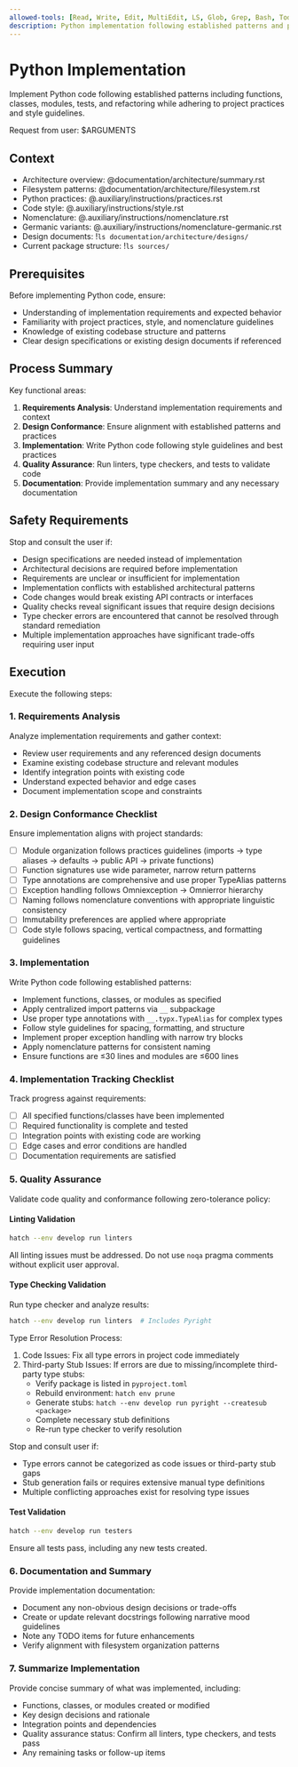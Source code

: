 ```yaml
---
allowed-tools: [Read, Write, Edit, MultiEdit, LS, Glob, Grep, Bash, TodoWrite, mcp__ruff__diagnostics, mcp__ruff__edit_file, mcp__ruff__hover, mcp__ruff__references, mcp__ruff__rename_symbol, mcp__ruff__definition, mcp__pyright__diagnostics, mcp__pyright__edit_file, mcp__pyright__hover, mcp__pyright__references, mcp__pyright__rename_symbol, mcp__pyright__definition, mcp__context7__resolve-library-id, mcp__context7__get-library-docs]
description: Python implementation following established patterns and practices
---
```


# Python Implementation

Implement Python code following established patterns including functions,
classes, modules, tests, and refactoring while adhering to project practices
and style guidelines.

Request from user: $ARGUMENTS

## Context

- Architecture overview: @documentation/architecture/summary.rst
- Filesystem patterns: @documentation/architecture/filesystem.rst
- Python practices: @.auxiliary/instructions/practices.rst
- Code style: @.auxiliary/instructions/style.rst
- Nomenclature: @.auxiliary/instructions/nomenclature.rst
- Germanic variants: @.auxiliary/instructions/nomenclature-germanic.rst
- Design documents: !`ls documentation/architecture/designs/`
- Current package structure: !`ls sources/`

## Prerequisites

Before implementing Python code, ensure:
- Understanding of implementation requirements and expected behavior
- Familiarity with project practices, style, and nomenclature guidelines
- Knowledge of existing codebase structure and patterns
- Clear design specifications or existing design documents if referenced

## Process Summary

Key functional areas:
1. **Requirements Analysis**: Understand implementation requirements and context
2. **Design Conformance**: Ensure alignment with established patterns and practices
3. **Implementation**: Write Python code following style guidelines and best practices
4. **Quality Assurance**: Run linters, type checkers, and tests to validate code
5. **Documentation**: Provide implementation summary and any necessary documentation

## Safety Requirements

Stop and consult the user if:
- Design specifications are needed instead of implementation
- Architectural decisions are required before implementation
- Requirements are unclear or insufficient for implementation
- Implementation conflicts with established architectural patterns
- Code changes would break existing API contracts or interfaces
- Quality checks reveal significant issues that require design decisions
- Type checker errors are encountered that cannot be resolved through standard remediation
- Multiple implementation approaches have significant trade-offs requiring user input

## Execution

Execute the following steps:

### 1. Requirements Analysis
Analyze implementation requirements and gather context:
- Review user requirements and any referenced design documents
- Examine existing codebase structure and relevant modules
- Identify integration points with existing code
- Understand expected behavior and edge cases
- Document implementation scope and constraints

### 2. Design Conformance Checklist
Ensure implementation aligns with project standards:
- [ ] Module organization follows practices guidelines (imports → type aliases → defaults → public API → private functions)
- [ ] Function signatures use wide parameter, narrow return patterns
- [ ] Type annotations are comprehensive and use proper TypeAlias patterns
- [ ] Exception handling follows Omniexception → Omnierror hierarchy
- [ ] Naming follows nomenclature conventions with appropriate linguistic consistency
- [ ] Immutability preferences are applied where appropriate
- [ ] Code style follows spacing, vertical compactness, and formatting guidelines

### 3. Implementation
Write Python code following established patterns:
- Implement functions, classes, or modules as specified
- Apply centralized import patterns via `__` subpackage
- Use proper type annotations with `__.typx.TypeAlias` for complex types
- Follow style guidelines for spacing, formatting, and structure
- Implement proper exception handling with narrow try blocks
- Apply nomenclature patterns for consistent naming
- Ensure functions are ≤30 lines and modules are ≤600 lines

### 4. Implementation Tracking Checklist
Track progress against requirements:
- [ ] All specified functions/classes have been implemented
- [ ] Required functionality is complete and tested
- [ ] Integration points with existing code are working
- [ ] Edge cases and error conditions are handled
- [ ] Documentation requirements are satisfied

### 5. Quality Assurance
Validate code quality and conformance following zero-tolerance policy:

#### Linting Validation
```bash
hatch --env develop run linters
```
All linting issues must be addressed. Do not use `noqa` pragma comments without explicit user approval.

#### Type Checking Validation  
Run type checker and analyze results:
```bash
hatch --env develop run linters  # Includes Pyright
```

Type Error Resolution Process:
1. Code Issues: Fix all type errors in project code immediately
2. Third-party Stub Issues: If errors are due to missing/incomplete third-party type stubs:
   - Verify package is listed in `pyproject.toml`
   - Rebuild environment: `hatch env prune` 
   - Generate stubs: `hatch --env develop run pyright --createsub <package>`
   - Complete necessary stub definitions
   - Re-run type checker to verify resolution

Stop and consult user if:
- Type errors cannot be categorized as code issues or third-party stub gaps
- Stub generation fails or requires extensive manual type definitions
- Multiple conflicting approaches exist for resolving type issues

#### Test Validation
```bash
hatch --env develop run testers
```
Ensure all tests pass, including any new tests created.

### 6. Documentation and Summary
Provide implementation documentation:
- Document any non-obvious design decisions or trade-offs
- Create or update relevant docstrings following narrative mood guidelines
- Note any TODO items for future enhancements
- Verify alignment with filesystem organization patterns

### 7. Summarize Implementation
Provide concise summary of what was implemented, including:
- Functions, classes, or modules created or modified
- Key design decisions and rationale
- Integration points and dependencies
- Quality assurance status: Confirm all linters, type checkers, and tests pass
- Any remaining tasks or follow-up items
